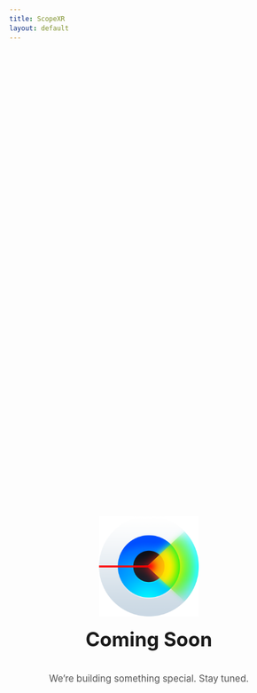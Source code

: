 ```yaml
---
title: ScopeXR
layout: default
---
```


<div style="display: flex; flex-direction: column; align-items: center; justify-content: center; height: 50vh; text-align: center;">

  <img src="/assets/app-icon.png" alt="ScopeXR app icon" width="180" height="180" />

  <h1 style="margin-top: 20px; font-size: 2.5em;">Coming Soon</h1>

  <p style="font-size: 1.2em; color: #555;">
    We’re building something special. Stay tuned.
  </p>

</div>
